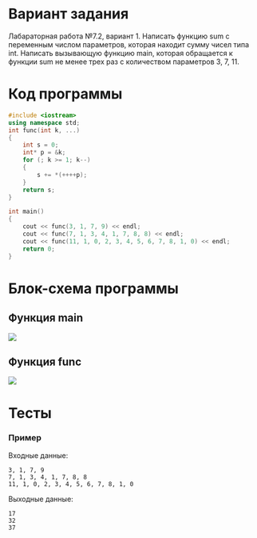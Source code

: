 # Вариант задания
Лабараторная работа №7.2, вариант 1.
Написать функцию sum с переменным числом параметров,
которая находит сумму чисел типа int. Написать
вызывающую функцию main, которая обращается к функции
sum не менее трех раз с количеством параметров 3, 7,
11.
# Код программы
```cpp
#include <iostream>
using namespace std;
int func(int k, ...) 
{
    int s = 0;
    int* p = &k;
    for (; k >= 1; k--) 
    {
        s += *(++++p);
    }
    return s;
}

int main()
{
    cout << func(3, 1, 7, 9) << endl;
    cout << func(7, 1, 3, 4, 1, 7, 8, 8) << endl;
    cout << func(11, 1, 0, 2, 3, 4, 5, 6, 7, 8, 1, 0) << endl;
    return 0;
}
```
# Блок-схема программы
## Функция main
<image src="lab_7.2.drawio.png">
	
## Функция func
<image src="lab_7.2_func.drawio.png">	
	
# Тесты
### Пример 
Входные данные:
```
3, 1, 7, 9
7, 1, 3, 4, 1, 7, 8, 8
11, 1, 0, 2, 3, 4, 5, 6, 7, 8, 1, 0
```
Выходные данные:
```
17
32
37
```
